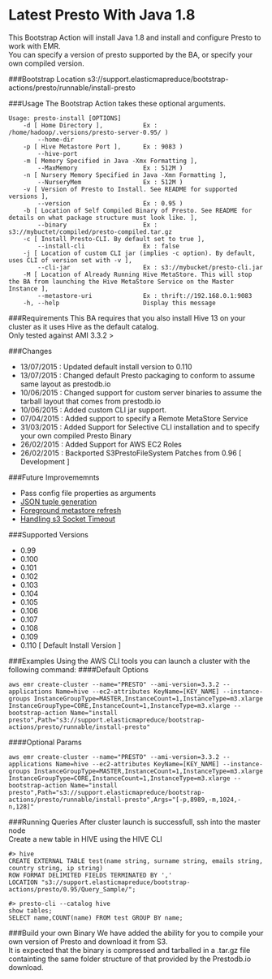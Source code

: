 Latest Presto With Java 1.8
==========================
This Bootstrap Action will install Java 1.8 and install and configure Presto to work with EMR.  
You can specify a version of presto supported by the BA, or specify your own compiled version.

###Bootstrap Location
s3://support.elasticmapreduce/bootstrap-actions/presto/runnable/install-presto

###Usage
The Bootstrap Action takes these optional arguments. 
```
Usage: presto-install [OPTIONS]
    -d [ Home Directory ],           Ex : /home/hadoop/.versions/presto-server-0.95/ )
        --home-dir
    -p [ Hive Metastore Port ],      Ex : 9083 )
        --hive-port
    -m [ Memory Specified in Java -Xmx Formatting ],
        --MaxMemory                  Ex : 512M )
    -n [ Nursery Memory Specified in Java -Xmn Formatting ],
        --NurseryMem                 Ex : 512M )
    -v [ Version of Presto to Install. See README for supported versions ],
        --version                    Ex : 0.95 )
    -b [ Location of Self Compiled Binary of Presto. See README for details on what package structure must look like. ],
        --binary                     Ex : s3://mybuctet/compiled/presto-compiled.tar.gz
    -c [ Install Presto-CLI. By default set to true ],
        --install-cli                Ex : false
    -j [ Location of custom CLI jar (implies -c option). By default, uses CLI of version set with -v ],
        --cli-jar                    Ex : s3://mybucket/presto-cli.jar
    -M [ Location of Already Running Hive MetaStore. This will stop the BA from launching the Hive MetaStore Service on the Master Instance ],
        --metastore-uri              Ex : thrift://192.168.0.1:9083
    -h, --help                       Display this message
```

###Requirements
This BA requires that you also install Hive 13 on your cluster as it uses Hive as the default catalog.  
Only tested against AMI 3.3.2 >

###Changes
- 13/07/2015 : Updated default install version to 0.110
- 13/07/2015 : Changed default Presto packaging to conform to assume same layout as prestodb.io
- 10/06/2015 : Changed support for custom server binaries to assume the tarball layout that comes from prestodb.io
- 10/06/2015 : Added custom CLI jar support.
- 07/04/2015 : Added support to specify a Remote MetaStore Service
- 31/03/2015 : Added Support for Selective CLI installation and to specify your own compiled Presto Binary
- 26/02/2015 : Added Support for AWS EC2 Roles 
- 26/02/2015 : Backported S3PrestoFileSystem Patches from 0.96 [ Development ]

###Future Improvememnts
- Pass config file properties as arguments
- [JSON tuple generation](https://github.com/facebook/presto/pull/1724)
- [Foreground metastore refresh](https://github.com/facebook/presto/pull/1744)
- [Handling s3 Socket Timeout](https://github.com/facebook/presto/pull/1478)

###Supported Versions
 - 0.99
 - 0.100
 - 0.101
 - 0.102
 - 0.103
 - 0.104
 - 0.105
 - 0.106
 - 0.107
 - 0.108
 - 0.109
 - 0.110 [ Default Install Version ]

###Examples
Using the AWS CLI tools you can launch a cluster with the following command: 
####Default Options
```
aws emr create-cluster --name="PRESTO" --ami-version=3.3.2 --applications Name=hive --ec2-attributes KeyName=[KEY_NAME] --instance-groups InstanceGroupType=MASTER,InstanceCount=1,InstanceType=m3.xlarge InstanceGroupType=CORE,InstanceCount=1,InstanceType=m3.xlarge --bootstrap-action Name="install presto",Path="s3://support.elasticmapreduce/bootstrap-actions/presto/runnable/install-presto"
```

####Optional Params
```
aws emr create-cluster --name="PRESTO" --ami-version=3.3.2 --applications Name=hive --ec2-attributes KeyName=[KEY_NAME] --instance-groups InstanceGroupType=MASTER,InstanceCount=1,InstanceType=m3.xlarge InstanceGroupType=CORE,InstanceCount=1,InstanceType=m3.xlarge --bootstrap-action Name="install presto",Path="s3://support.elasticmapreduce/bootstrap-actions/presto/runnable/install-presto",Args="[-p,8989,-m,1024,-n,128]"
```

###Running Queries
After cluster launch is successfull, ssh into the master node   
Create a new table in HIVE using the HIVE CLI
```
#> hive
CREATE EXTERNAL TABLE test(name string, surname string, emails string, country string, ip string)
ROW FORMAT DELIMITED FIELDS TERMINATED BY ','
LOCATION "s3://support.elasticmapreduce/bootstrap-actions/presto/0.95/Query_Sample/";

#> presto-cli --catalog hive
show tables; 
SELECT name,COUNT(name) FROM test GROUP BY name;
```

###Build your own Binary
We have added the ability for you to compile your own version of Presto and download it from S3.  
It is expected that the binary is compressed and tarballed in a .tar.gz file containting the same folder structure of that provided by the Prestodb.io download.


